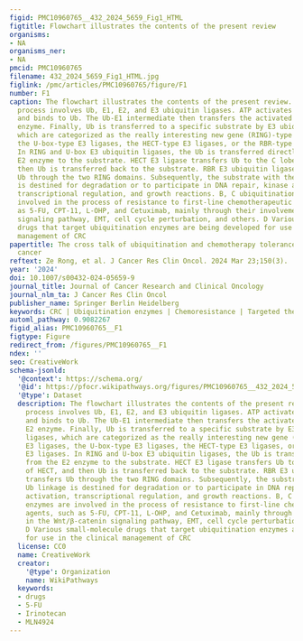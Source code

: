 ```yaml
---
figid: PMC10960765__432_2024_5659_Fig1_HTML
figtitle: Flowchart illustrates the contents of the present review
organisms:
- NA
organisms_ner:
- NA
pmcid: PMC10960765
filename: 432_2024_5659_Fig1_HTML.jpg
figlink: /pmc/articles/PMC10960765/figure/F1
number: F1
caption: The flowchart illustrates the contents of the present review. A Ubiquitination
  process involves Ub, E1, E2, and E3 ubiquitin ligases. ATP activates the E1 enzyme
  and binds to Ub. The Ub-E1 intermediate then transfers the activated Ub to the E2
  enzyme. Finally, Ub is transferred to a specific substrate by E3 ubiquitin ligases,
  which are categorized as the really interesting new gene (RING)-type E3 ligases,
  the U-box-type E3 ligases, the HECT-type E3 ligases, or the RBR-type E3 ligases.
  In RING and U-box E3 ubiquitin ligases, the Ub is transferred directly from the
  E2 enzyme to the substrate. HECT E3 ligase transfers Ub to the C lobe of HECT, and
  then Ub is transferred back to the substrate. RBR E3 ubiquitin ligase transfers
  Ub through the two RING domains. Subsequently, the substrate with the Ub linkage
  is destined for degradation or to participate in DNA repair, kinase activation,
  transcriptional regulation, and growth reactions. B, C ubiquitination enzymes are
  involved in the process of resistance to first-line chemotherapeutic agents, such
  as 5-FU, CPT-11, L-OHP, and Cetuximab, mainly through their involvement in the Wnt/β-catenin
  signaling pathway, EMT, cell cycle perturbation, and others. D Various small-molecule
  drugs that target ubiquitination enzymes are being developed for use in the clinical
  management of CRC
papertitle: The cross talk of ubiquitination and chemotherapy tolerance in colorectal
  cancer
reftext: Ze Rong, et al. J Cancer Res Clin Oncol. 2024 Mar 23;150(3).
year: '2024'
doi: 10.1007/s00432-024-05659-9
journal_title: Journal of Cancer Research and Clinical Oncology
journal_nlm_ta: J Cancer Res Clin Oncol
publisher_name: Springer Berlin Heidelberg
keywords: CRC | Ubiquitination enzymes | Chemoresistance | Targeted therapy
automl_pathway: 0.9082267
figid_alias: PMC10960765__F1
figtype: Figure
redirect_from: /figures/PMC10960765__F1
ndex: ''
seo: CreativeWork
schema-jsonld:
  '@context': https://schema.org/
  '@id': https://pfocr.wikipathways.org/figures/PMC10960765__432_2024_5659_Fig1_HTML.html
  '@type': Dataset
  description: The flowchart illustrates the contents of the present review. A Ubiquitination
    process involves Ub, E1, E2, and E3 ubiquitin ligases. ATP activates the E1 enzyme
    and binds to Ub. The Ub-E1 intermediate then transfers the activated Ub to the
    E2 enzyme. Finally, Ub is transferred to a specific substrate by E3 ubiquitin
    ligases, which are categorized as the really interesting new gene (RING)-type
    E3 ligases, the U-box-type E3 ligases, the HECT-type E3 ligases, or the RBR-type
    E3 ligases. In RING and U-box E3 ubiquitin ligases, the Ub is transferred directly
    from the E2 enzyme to the substrate. HECT E3 ligase transfers Ub to the C lobe
    of HECT, and then Ub is transferred back to the substrate. RBR E3 ubiquitin ligase
    transfers Ub through the two RING domains. Subsequently, the substrate with the
    Ub linkage is destined for degradation or to participate in DNA repair, kinase
    activation, transcriptional regulation, and growth reactions. B, C ubiquitination
    enzymes are involved in the process of resistance to first-line chemotherapeutic
    agents, such as 5-FU, CPT-11, L-OHP, and Cetuximab, mainly through their involvement
    in the Wnt/β-catenin signaling pathway, EMT, cell cycle perturbation, and others.
    D Various small-molecule drugs that target ubiquitination enzymes are being developed
    for use in the clinical management of CRC
  license: CC0
  name: CreativeWork
  creator:
    '@type': Organization
    name: WikiPathways
  keywords:
  - drugs
  - 5-FU
  - Irinotecan
  - MLN4924
---
```

